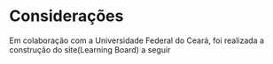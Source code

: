 # Considerações

Em colaboração com a Universidade Federal do Ceará, foi realizada a construção do site(Learning Board) a seguir
